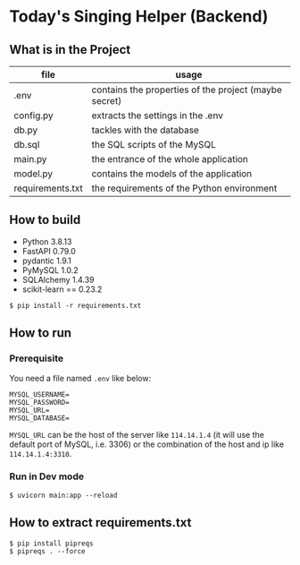 # Today's Singing Helper (Backend)

## What is in the Project

| file             | usage                                                 |
|------------------|-------------------------------------------------------|
| .env             | contains the properties of the project (maybe secret) |
| config.py        | extracts the settings in the .env                     |
| db.py            | tackles with the database                             |
| db.sql           | the SQL scripts of the MySQL                          |
| main.py          | the entrance of the whole application                 |
| model.py         | contains the models of the application                |
| requirements.txt | the requirements of the Python environment            |


## How to build

* Python 3.8.13
* FastAPI 0.79.0
* pydantic 1.9.1
* PyMySQL 1.0.2
* SQLAlchemy 1.4.39
* scikit-learn == 0.23.2

```shell
$ pip install -r requirements.txt
```

## How to run

### Prerequisite

You need a file named `.env` like below:

```properties
MYSQL_USERNAME=
MYSQL_PASSWORD=
MYSQL_URL=
MYSQL_DATABASE=
```

`MYSQL_URL` can be the host of the server like `114.14.1.4` (it will use the default port of MySQL, i.e. 3306) or the combination of the host and ip like `114.14.1.4:3310`.

### Run in Dev mode

```shell
$ uvicorn main:app --reload
```

## How to extract requirements.txt

```shell
$ pip install pipreqs
$ pipreqs . --force
```
